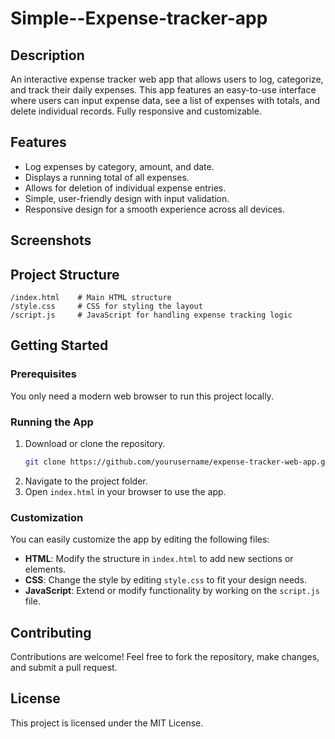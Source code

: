 # Simple--Expense-tracker-app

## Description
An interactive expense tracker web app that allows users to log, categorize, and track their daily expenses. This app features an easy-to-use interface where users can input expense data, see a list of expenses with totals, and delete individual records. Fully responsive and customizable.

## Features
- Log expenses by category, amount, and date.
- Displays a running total of all expenses.
- Allows for deletion of individual expense entries.
- Simple, user-friendly design with input validation.
- Responsive design for a smooth experience across all devices.
## Screenshots


## Project Structure
```
/index.html    # Main HTML structure
/style.css     # CSS for styling the layout
/script.js     # JavaScript for handling expense tracking logic
```

## Getting Started

### Prerequisites
You only need a modern web browser to run this project locally.

### Running the App
1. Download or clone the repository.
   ```bash
   git clone https://github.com/yourusername/expense-tracker-web-app.git
   ```
2. Navigate to the project folder.
3. Open `index.html` in your browser to use the app.

### Customization
You can easily customize the app by editing the following files:
- **HTML**: Modify the structure in `index.html` to add new sections or elements.
- **CSS**: Change the style by editing `style.css` to fit your design needs.
- **JavaScript**: Extend or modify functionality by working on the `script.js` file.

## Contributing
Contributions are welcome! Feel free to fork the repository, make changes, and submit a pull request.

## License
This project is licensed under the MIT License.
